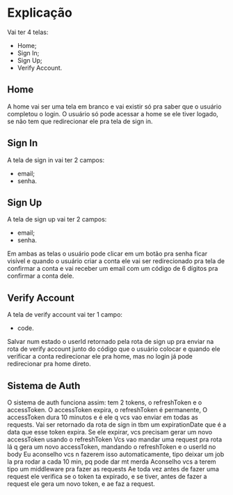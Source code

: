 # Explicação

Vai ter 4 telas:

- Home;
- Sign In;
- Sign Up;
- Verify Account.

## Home

A home vai ser uma tela em branco e vai existir só pra saber que o usuário completou o login. O usuário só pode acessar a home se ele tiver logado, se não tem que redirecionar ele pra tela de sign in.

## Sign In

A tela de sign in vai ter 2 campos:

- email;
- senha.

## Sign Up

A tela de sign up vai ter 2 campos:

- email;
- senha.

Em ambas as telas o usuário pode clicar em um botão pra senha ficar visível e quando o usuário criar a conta ele vai ser redirecionado pra tela de confirmar a conta e vai receber um email com um código de 6 dígitos pra confirmar a conta dele.

## Verify Account

A tela de verify account vai ter 1 campo:

- code.

Salvar num estado o userId retornado pela rota de sign up pra enviar na rota de verify account junto do código que o usuário colocar e quando ele verificar a conta redirecionar ele pra home, mas no login já pode redirecionar pra home direto.

## Sistema de Auth

O sistema de auth funciona assim: tem 2 tokens, o refreshToken e o accessToken. O accessToken expira, o refreshToken é permanente, O accessToken dura 10 minutos e é ele q vcs vao enviar em todas as requests. Vai ser retornado da rota de sign in tbm um expirationDate que é a data que esse token expira.
Se ele expirar, vcs precisam gerar um novo accessToken usando o refreshToken
Vcs vao mandar uma request pra rota lá q gera um novo accessToken, mandando o refreshToken e o userId no body
Eu aconselho vcs n fazerem isso automaticamente, tipo deixar um job la pra rodar a cada 10 min, pq pode dar mt merda
Aconselho vcs a terem tipo um middleware pra fazer as requests
Ae toda vez antes de fazer uma request ele verifica se o token ta expirado, e se tiver, antes de fazer a request ele gera um novo token, e ae faz a request.
